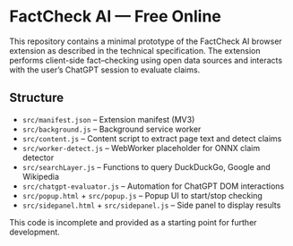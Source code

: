 # FactCheck AI — Free Online

This repository contains a minimal prototype of the FactCheck AI browser extension as described in the technical specification. The extension performs client-side fact–checking using open data sources and interacts with the user’s ChatGPT session to evaluate claims.

## Structure

- `src/manifest.json` – Extension manifest (MV3)
- `src/background.js` – Background service worker
- `src/content.js` – Content script to extract page text and detect claims
- `src/worker-detect.js` – WebWorker placeholder for ONNX claim detector
- `src/searchLayer.js` – Functions to query DuckDuckGo, Google and Wikipedia
- `src/chatgpt-evaluator.js` – Automation for ChatGPT DOM interactions
- `src/popup.html` + `src/popup.js` – Popup UI to start/stop checking
- `src/sidepanel.html` + `src/sidepanel.js` – Side panel to display results

This code is incomplete and provided as a starting point for further development.
